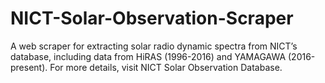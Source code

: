 # NICT-Solar-Observation-Scraper
A web scraper for extracting solar radio dynamic spectra from NICT’s database, including data from HiRAS (1996-2016) and YAMAGAWA (2016-present). For more details, visit NICT Solar Observation Database.
